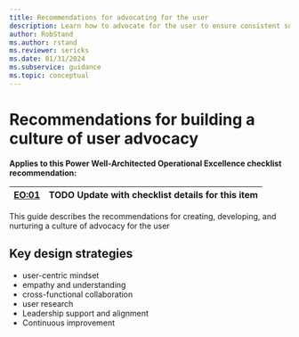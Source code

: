 ```yaml
---
title: Recommendations for advocating for the user
description: Learn how to advocate for the user to ensure consistent success with user experience optimization.
author: RobStand
ms.author: rstand
ms.reviewer: sericks
ms.date: 01/31/2024
ms.subservice: guidance
ms.topic: conceptual
---
```


# Recommendations for building a culture of user advocacy

**Applies to this Power Well-Architected Operational Excellence checklist recommendation:**

|[EO:01](checklist.md)| **TODO** Update with checklist details for this item |
|---|---|

This guide describes the recommendations for creating, developing, and nurturing a culture of advocacy for the user

## Key design strategies


- user-centric mindset
- empathy and understanding
- cross-functional collaboration
- user research
- Leadership support and alignment
- Continuous improvement